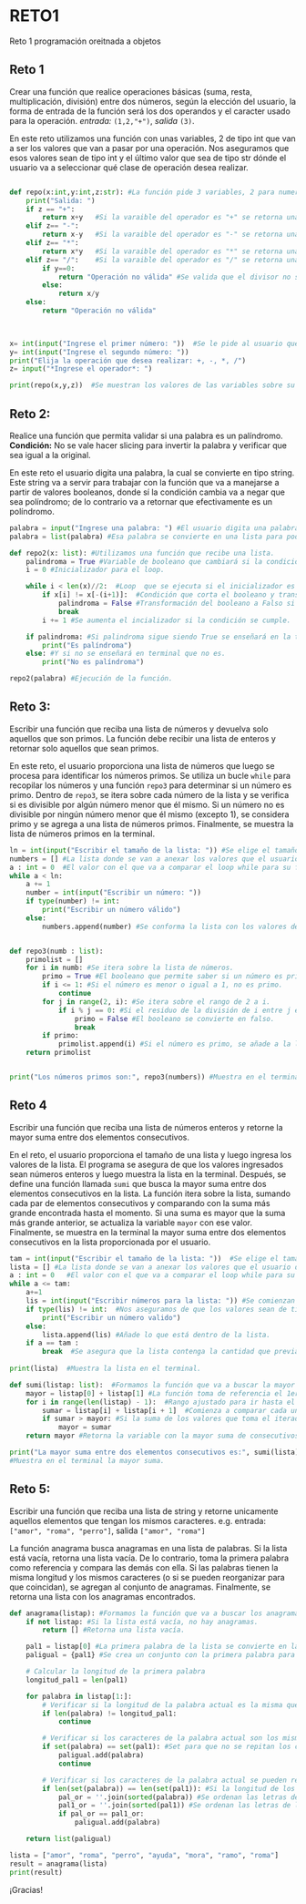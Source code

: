 # RETO1
Reto 1 programación oreitnada a objetos

## Reto 1
Crear una función que realice operaciones básicas (suma, resta, multiplicación, división) entre dos números, según la elección del usuario, la forma de entrada de la función será los dos operandos y el caracter usado para la operación. *entrada:* `(1,2,"+")`, *salida* `(3)`.

En este reto utilizamos una función con unas variables, 2 de tipo int que van a ser los valores que van a pasar por una operación. Nos aseguramos que esos valores sean de tipo int y el último valor que sea de tipo str dónde el usuario va a seleccionar qué clase de operación desea realizar. 
```python

def repo(x:int,y:int,z:str): #La función pide 3 variables, 2 para numeros y 1 para elegir el operador.
    print("Salida: ")
    if z == "+":
        return x+y   #Si la varaible del operador es "+" se retorna una suma.
    elif z== "-":
        return x-y   #Si la varaible del operador es "-" se retorna una resta. 
    elif z== "*":
        return x*y   #Si la varaible del operador es "*" se retorna una multiplicación. 
    elif z== "/":    #Si la varaible del operador es "/" se retorna una división.
        if y==0:
            return "Operación no válida" #Se valida que el divisor no sea 0 para una evitar una indeterminación
        else:
            return x/y  
    else:
        return "Operación no válida"
    


x= int(input("Ingrese el primer número: "))  #Se le pide al usuario que escriba los valores.
y= int(input("Ingrese el segundo número: "))
print("Elija la operación que desea realizar: +, -, *, /")  
z= input("*Ingrese el operador*: ")

print(repo(x,y,z))  #Se muestran los valores de las variables sobre su respectiva operación.

```

## Reto 2:
Realice una función que permita validar si una palabra es un palíndromo. **Condición:** No se vale hacer slicing para invertir la palabra y verificar que sea igual a la original.

En este reto el usuario digita una palabra, la cual se convierte en tipo string. Este string va a servir para trabajar con la función que va a manejarse a partir de valores booleanos, donde sí la condición cambia va a negar que sea políndromo; de lo contrario va a retornar que efectivamente es un políndromo. 
```python 
palabra = input("Ingrese una palabra: ") #El usuario digita una palabra. 
palabra = list(palabra) #Esa palabra se convierte en una lista para poder acceder a ella luego.  

def repo2(x: list): #Utilizamos una función que recibe una lista.
    palindroma = True #Variable de booleano que cambiará si la condición de palindroma no se cumple.
    i = 0 #Inicializador para el loop.

    while i < len(x)//2:  #Loop  que se ejecuta si el inicializador es menor a la mitad de la longitud de la lista.
        if x[i] != x[-(i+1)]:  #Condición que corta el booleano y transforma el booleano si al leer los caracteres desde adelante y desde atrás no coinciden.
            palindroma = False #Transformación del booleano a Falso si no cumple la idea de palindromo.
            break 
        i += 1 #Se aumenta el incializador si la condición se cumple.

    if palindroma: #Si palindroma sigue siendo True se enseñará en la terminal.
        print("Es palíndroma")
    else: #Y si no se enseñará en terminal que no es.
        print("No es palíndroma")

repo2(palabra) #Ejecución de la función.
```

## Reto 3: 
Escribir una función que reciba una lista de números y devuelva solo aquellos que son primos. La función debe recibir una lista de enteros y retornar solo aquellos que sean primos.

En este reto, el usuario proporciona una lista de números que luego se procesa para identificar los números primos. Se utiliza un bucle `while` para recopilar los números y una función `repo3` para determinar si un número es primo. Dentro de `repo3`, se itera sobre cada número de la lista y se verifica si es divisible por algún número menor que él mismo. Si un número no es divisible por ningún número menor que él mismo (excepto 1), se considera primo y se agrega a una lista de números primos. Finalmente, se muestra la lista de números primos en la terminal.

```python 
ln = int(input("Escribir el tamaño de la lista: ")) #Se elige el tamaño de la lista.
numbers = [] #La lista donde se van a anexar los valores que el usuario desee posteriormente.
a : int = 0  #El valor con el que va a comparar el loop while para su funcionamiento.
while a < ln:
    a += 1
    number = int(input("Escribir un número: "))
    if type(number) != int:
        print("Escribir un número válido")
    else:
        numbers.append(number) #Se conforma la lista con los valores del usuario de tipo int.


def repo3(numb : list):
    primolist = []
    for i in numb: #Se itera sobre la lista de números.
        primo = True #El booleano que permite saber si un número es primo o no.
        if i <= 1: #Si el número es menor o igual a 1, no es primo.
            continue
        for j in range(2, i): #Se itera sobre el rango de 2 a i.
            if i % j == 0: #Si el residuo de la división de i entre j es 0, el número no es primo.
                primo = False #El booleano se convierte en falso.
                break
        if primo:
            primolist.append(i) #Si el número es primo, se añade a la lista de primos.
    return primolist


print("Los números primos son:", repo3(numbers)) #Muestra en el terminal los números primos de la lista.
```

## Reto 4
Escribir una función que reciba una lista de números enteros y retorne la mayor suma entre dos elementos consecutivos.

En el reto, el usuario proporciona el tamaño de una lista y luego ingresa los valores de la lista. El programa se asegura de que los valores ingresados sean números enteros y luego muestra la lista en la terminal. Después, se define una función llamada `sumi` que busca la mayor suma entre dos elementos consecutivos en la lista. La función itera sobre la lista, sumando cada par de elementos consecutivos y comparando con la suma más grande encontrada hasta el momento. Si una suma es mayor que la suma más grande anterior, se actualiza la variable `mayor` con ese valor. Finalmente, se muestra en la terminal la mayor suma entre dos elementos consecutivos en la lista proporcionada por el usuario.

```python
tam = int(input("Escribir el tamaño de la lista: "))  #Se elige el tamaño de la lista.
lista = [] #La lista donde se van a anexar los valores que el usuario desee posteriormente.
a : int = 0   #El valor con el que va a comparar el loop while para su funcionamiento.
while a <= tam:
    a+=1
    lis = int(input("Escribir números para la lista: ")) #Se comienzan a escribir los valores de la lista.
    if type(lis) != int:  #Nos aseguramos de que los valores sean de tipo int.
        print("Escribir un número valido")
    else:
        lista.append(lis) #Añade lo que está dentro de la lista.
    if a == tam :
        break  #Se asegura que la lista contenga la cantidad que previamente el usuario deseó.
    
print(lista)  #Muestra la lista en el terminal.

def sumi(listap: list):  #Formamos la función que va a buscar la mayor suma de dos consecutivos.
    mayor = listap[0] + listap[1] #La función toma de referencia el 1er y 2do valor en suma para encontrar la suma consecutiva en la lista del usuario.
    for i in range(len(listap) - 1):  #Rango ajustado para ir hasta el penúltimo elemento.
        sumar = listap[i] + listap[i + 1]  #Comienza a comparar cada uno de los valores consecutivos de la lista con un iterador con la variable sumar.
        if sumar > mayor: #Si la suma de los valores que toma el iterador es mayor a la referencia inicial. La variable de referencia se convierte en la variable sumar.
            mayor = sumar
    return mayor #Retorna la variable con la mayor suma de consecutivos.

print("La mayor suma entre dos elementos consecutivos es:", sumi(lista))
#Muestra en el terminal la mayor suma.
  ```

## Reto 5:
Escribir una función que reciba una lista de string y retorne unicamente aquellos elementos que tengan los mismos caracteres. e.g. entrada: `["amor", "roma", "perro"]`, salida `["amor", "roma"]`

La función anagrama busca anagramas en una lista de palabras. Si la lista está vacía, retorna una lista vacía. De lo contrario, toma la primera palabra como referencia y compara las demás con ella. Si las palabras tienen la misma longitud y los mismos caracteres (o si se pueden reorganizar para que coincidan), se agregan al conjunto de anagramas. Finalmente, se retorna una lista con los anagramas encontrados.

```python
def anagrama(listap): #Formamos la función que va a buscar los anagramas.
    if not listap: #Si la lista está vacía, no hay anagramas. 
        return [] #Retorna una lista vacía.

    pal1 = listap[0] #La primera palabra de la lista se convierte en la referencia para buscar anagramas.
    paligual = {pal1} #Se crea un conjunto con la primera palabra para comparar con las demás.

    # Calcular la longitud de la primera palabra
    longitud_pal1 = len(pal1)

    for palabra in listap[1:]: 
        # Verificar si la longitud de la palabra actual es la misma que la de la primera palabra
        if len(palabra) != longitud_pal1:
            continue

        # Verificar si los caracteres de la palabra actual son los mismos que los de la primera palabra
        if set(palabra) == set(pal1): #Set para que no se repitan los caracteres.
            paligual.add(palabra)
            continue

        # Verificar si los caracteres de la palabra actual se pueden reorganizar para que coincidan con la primera palabra
        if len(set(palabra)) == len(set(pal1)): #Si la longitud de los caracteres de la palabra actual es igual a la de la primera palabra.
            pal_or = ''.join(sorted(palabra)) #Se ordenan las letras de la palabra. Join para unir las letras.
            pal1_or = ''.join(sorted(pal1)) #Se ordenan las letras de la primera palabra.
            if pal_or == pal1_or:
                paligual.add(palabra)

    return list(paligual)

lista = ["amor", "roma", "perro", "ayuda", "mora", "ramo", "roma"]
result = anagrama(lista)
print(result)  
```


¡Gracias!
